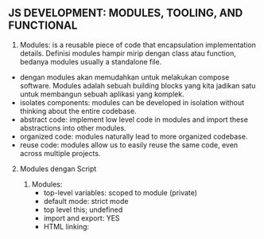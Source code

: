 ## JS DEVELOPMENT: MODULES, TOOLING, AND FUNCTIONAL

1. Modules: is a reusable piece of code that encapsulation implementation details. Definisi modules hampir mirip dengan
   class atau function, bedanya modules usually a standalone file.

- dengan modules akan memudahkan untuk melakukan compose software. Modules adalah sebuah building blocks yang kita
  jadikan satu untuk membangun sebuah aplikasi yang komplek.
- isolates components: modules can be developed in isolation without thinking about the entire codebase.
- abstract code: implement low level code in modules and import these abstractions into other modules.
- organized code: modules naturally lead to more organized codebase.
- reuse code: modules allow us to easily reuse the same code, even across multiple projects.

2. Modules dengan Script
   1. Modules:
      - top-level variables:  scoped to module (private)
      - default mode: strict mode
      - top level this; undefined
      - import and export: YES
      - HTML linking: <script>
      - file downloading: Asynchronous
      - importing modules before execution, imported synchronously
      - static imports, import known before execution
   2. Script:
      - top-level variables: all variables are global
      - default mode: 'sloppy' mode
      - top level this; window
      - import and export: NO
      - HTML linking: <script type="module">

3. Modules yang bukan merupakan native js:
   - commonJs modules: semua modul yang digunakan sebagai CommonJs module system 
   - AMD modules
   
4. Bundling with Parcel

6. review modern and clean code
   1. readable code:
      - write a code thats others can understand it 
      - write a code that you can still understand it in 1 year
      - avoid to complicated solutions
      - use descriptive variables name
      - use descriptive function name
   2. general:
      - use dry principal (don't repeat yourself when write a code)
      - don't pollute global namespace, encapsulated instead
      - don't use var
      - use strong type checks (=== and !==)
   3. function:
      - function do only one thing
      - don't use more than 3 function param
      - use default param whenever possible
      - return same data  type as received
      - use arrow function when they make code more readable
   4. OOP:
      - use ES6 classes
      - encapsulated data and don't mutate it from outside the class
      - implement method chaining
      - do not use arrow function as method (in regular objects)
   5. avoid nested code:
      - use early return (guard clauses)
      - use ternary(conditional) or logical operatora instead of if
      - use multiple if instead of if/else if
      - avoid for loops, use array method instead
      - avoid callback-based asynchronous APIs
   6. asynchronous code:
      - consume promises with async/await for best readability
      - whenever possible, run promises in parallel(Promise.all)
      - handle errors and promise rejection